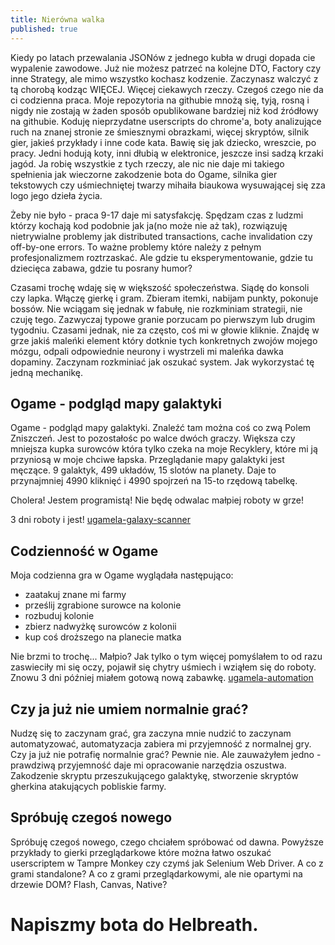 ```yaml
---
title: Nierówna walka
published: true
---
```


Kiedy po latach przewalania JSONów z jednego kubła w drugi dopada cie wypalenie zawodowe. Już nie możesz patrzeć na kolejne DTO,
Factory czy inne Strategy, ale mimo wszystko kochasz kodzenie. Zaczynasz walczyć z tą chorobą kodząc WIĘCEJ. Więcej ciekawych
rzeczy. Czegoś czego nie da ci codzienna praca. Moje repozytoria na githubie mnożą się, tyją, rosną i nigdy nie zostają
w żaden sposób opublikowane bardziej niż kod źródłowy na githubie. Koduję nieprzydatne userscripts do chrome'a, boty 
analizujące ruch na znanej stronie ze śmiesznymi obrazkami, więcej skryptów, silnik gier, jakieś przykłady i inne code kata.
Bawię się jak dziecko, wreszcie, po pracy. Jedni hodują koty, inni dłubią w elektronice, jeszcze insi sadzą krzaki jagód.
Ja robię wszystkie z tych rzeczy, ale nic nie daje mi takiego spełnienia jak wieczorne zakodzenie bota do Ogame, silnika 
gier tekstowych czy uśmiechniętej twarzy mihaiła biaukowa wysuwającej się zza logo jego dzieła życia.

Żeby nie było - praca 9-17 daje mi satysfakcję. Spędzam czas z ludzmi którzy kochają kod podobnie jak ja(no może nie aż 
tak), rozwiązuję nietrywialne problemy jak distributed transactions, cache invalidation czy off-by-one errors. To ważne 
problemy które należy z pełnym profesjonalizmem roztrzaskać. Ale gdzie tu eksperymentowanie, gdzie tu dziecięca zabawa, 
gdzie tu posrany humor?

Czasami trochę wdaję się w większość społeczeństwa. Siądę do konsoli czy lapka. Włączę gierkę i gram. Zbieram itemki, nabijam
punkty, pokonuje bossów. Nie wciągam się jednak w fabułę, nie rozkminiam strategii, nie czuję tego. Zazwyczaj typowe granie
porzucam po pierwszym lub drugim tygodniu. Czasami jednak, nie za często, coś mi w głowie kliknie. Znajdę w grze jakiś
maleńki element który dotknie tych konkretnych zwojów mojego mózgu, odpali odpowiednie neurony i wystrzeli mi maleńka dawka 
dopaminy. Zaczynam rozkminiać jak oszukać system. Jak wykorzystać tę jedną mechanikę.

## Ogame - podgląd mapy galaktyki
Ogame - podgląd mapy galaktyki. Znaleźć tam można coś co zwą Polem Zniszczeń. Jest to pozostałośc po walce dwóch graczy.
Większa czy mniejsza kupka surowców która tylko czeka na moje Recyklery, które mi ją przyniosą w moje chciwe łapska. 
Przeglądanie mapy galaktyki jest męczące. 9 galaktyk, 499 układów, 15 slotów na planety. Daje to przynajmniej 4990 kliknięć 
i 4990 spojrzeń na 15-to rzędową tabelkę.

Cholera! Jestem programistą! Nie będę odwalac małpiej roboty w grze!

3 dni roboty i jest! [ugamela-galaxy-scanner](https://github.com/tomekbielaszewski/ugamela-galaxy-scanner)

## Codzienność w Ogame
Moja codzienna gra w Ogame wyglądała następująco:
- zaatakuj znane mi farmy
- prześlij zgrabione surowce na kolonie
- rozbuduj kolonie
- zbierz nadwyżkę surowców z kolonii
- kup coś droższego na planecie matka

Nie brzmi to trochę... Małpio? Jak tylko o tym więcej pomyślałem to od razu zaswieciły mi się oczy, pojawił się chytry uśmiech
i wziąłem się do roboty. Znowu 3 dni później miałem gotową nową zabawkę.
[ugamela-automation](https://github.com/tomekbielaszewski/ugamela-automation)

## Czy ja już nie umiem normalnie grać?
Nudzę się to zaczynam grać, gra zaczyna mnie nudzić to zaczynam automatyzować, automatyzacja zabiera mi przyjemność z normalnej gry. 
Czy ja już nie potrafię normalnie grać? Pewnie nie. Ale zauważyłem jedno - prawdziwą przyjemność daje mi opracowanie narzędzia
oszustwa. Zakodzenie skryptu przeszukującego galaktykę, stworzenie skryptów gherkina atakujących pobliskie farmy.

## Spróbuję czegoś nowego
Spróbuję czegoś nowego, czego chciałem spróbować od dawna. Powyższe przykłady to gierki przeglądarkowe które można łatwo
oszukać userscriptem w Tampre Monkey czy czymś jak Selenium Web Driver. A co z grami standalone? A co z grami przeglądarkowymi, 
ale nie opartymi na drzewie DOM? Flash, Canvas, Native?

# Napiszmy bota do Helbreath.
